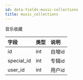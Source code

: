 ```yaml
---
id: data-fields-music-collections
title: music_collections
---
```


音乐收藏

| 字段 | 类型 | 说明 |
| :- | :- | :- |
| id | int | 自增id |
| special_id | int | 专辑id |
| user_id | int | 用户id |
